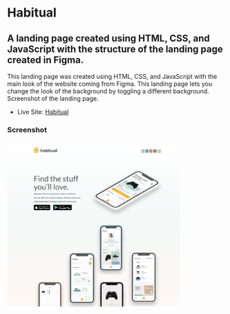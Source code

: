 <h1>Habitual</h1>

<h2>A landing page created using HTML, CSS, and JavaScript with the structure of the landing page created in Figma.</h2>

<p>This landing page was created using HTML, CSS, and JavaScript with the main look of the website coming from Figma. This landing page lets you change the look of the background by toggling a different background. Screenshot of the landing page.</p>

- Live Site: [Habitual](https://splash-page-figma.netlify.app/)

### Screenshot

<img src="./screenshot.png" width="400">
